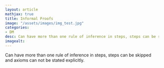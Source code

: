 ```yaml
---
layout: article
mathjax: true
title: Informal Proofs
image: "/assets/images/img_test.jpg"
categories:
- DM
desc: Can have more than one rule of inference in steps, steps can be skipped and axioms can not be stated explicitly. 
imagealt: 
---
```


Can have more than one rule of inference in steps, steps can be skipped and axioms can not be stated explicitly.